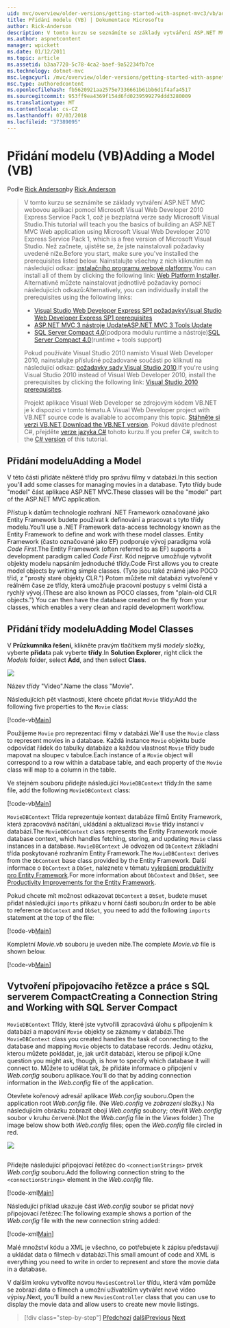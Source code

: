 ```yaml
---
uid: mvc/overview/older-versions/getting-started-with-aspnet-mvc3/vb/adding-a-model
title: Přidání modelu (VB) | Dokumentace Microsoftu
author: Rick-Anderson
description: V tomto kurzu se seznámíte se základy vytváření ASP.NET MVC webovou aplikaci pomocí Microsoft Visual Web Developer 2010 Express Service Pack 1, což je...
ms.author: aspnetcontent
manager: wpickett
ms.date: 01/12/2011
ms.topic: article
ms.assetid: b3aa7720-5c78-4ca2-baef-9a52234fb7ce
ms.technology: dotnet-mvc
msc.legacyurl: /mvc/overview/older-versions/getting-started-with-aspnet-mvc3/vb/adding-a-model
msc.type: authoredcontent
ms.openlocfilehash: fb5620921aa2575e7336661b61bb6d1f4afa4517
ms.sourcegitcommit: 953ff9ea4369f154d6fd0239599279ddd3280009
ms.translationtype: MT
ms.contentlocale: cs-CZ
ms.lasthandoff: 07/03/2018
ms.locfileid: "37389095"
---
```

<a name="adding-a-model-vb"></a><span data-ttu-id="e1356-103">Přidání modelu (VB)</span><span class="sxs-lookup"><span data-stu-id="e1356-103">Adding a Model (VB)</span></span>
====================
<span data-ttu-id="e1356-104">Podle [Rick Anderson](https://github.com/Rick-Anderson)</span><span class="sxs-lookup"><span data-stu-id="e1356-104">by [Rick Anderson](https://github.com/Rick-Anderson)</span></span>

> <span data-ttu-id="e1356-105">V tomto kurzu se seznámíte se základy vytváření ASP.NET MVC webovou aplikaci pomocí Microsoft Visual Web Developer 2010 Express Service Pack 1, což je bezplatná verze sady Microsoft Visual Studio.</span><span class="sxs-lookup"><span data-stu-id="e1356-105">This tutorial will teach you the basics of building an ASP.NET MVC Web application using Microsoft Visual Web Developer 2010 Express Service Pack 1, which is a free version of Microsoft Visual Studio.</span></span> <span data-ttu-id="e1356-106">Než začnete, ujistěte se, že jste nainstalovali požadavky uvedené níže.</span><span class="sxs-lookup"><span data-stu-id="e1356-106">Before you start, make sure you've installed the prerequisites listed below.</span></span> <span data-ttu-id="e1356-107">Nainstalujte všechny z nich kliknutím na následující odkaz: [instalačního programu webové platformy](https://www.microsoft.com/web/gallery/install.aspx?appid=VWD2010SP1Pack).</span><span class="sxs-lookup"><span data-stu-id="e1356-107">You can install all of them by clicking the following link: [Web Platform Installer](https://www.microsoft.com/web/gallery/install.aspx?appid=VWD2010SP1Pack).</span></span> <span data-ttu-id="e1356-108">Alternativně můžete nainstalovat jednotlivě požadavky pomocí následujících odkazů:</span><span class="sxs-lookup"><span data-stu-id="e1356-108">Alternatively, you can individually install the prerequisites using the following links:</span></span>
> 
> - [<span data-ttu-id="e1356-109">Visual Studio Web Developer Express SP1 požadavky</span><span class="sxs-lookup"><span data-stu-id="e1356-109">Visual Studio Web Developer Express SP1 prerequisites</span></span>](https://www.microsoft.com/web/gallery/install.aspx?appid=VWD2010SP1Pack)
> - [<span data-ttu-id="e1356-110">ASP.NET MVC 3 nástroje Update</span><span class="sxs-lookup"><span data-stu-id="e1356-110">ASP.NET MVC 3 Tools Update</span></span>](https://www.microsoft.com/web/gallery/install.aspx?appsxml=&amp;appid=MVC3)
> - <span data-ttu-id="e1356-111">[SQL Server Compact 4.0](https://www.microsoft.com/web/gallery/install.aspx?appid=SQLCE;SQLCEVSTools_4_0)(podpora modulu runtime a nástroje)</span><span class="sxs-lookup"><span data-stu-id="e1356-111">[SQL Server Compact 4.0](https://www.microsoft.com/web/gallery/install.aspx?appid=SQLCE;SQLCEVSTools_4_0)(runtime + tools support)</span></span>
> 
> <span data-ttu-id="e1356-112">Pokud používáte Visual Studio 2010 namísto Visual Web Developer 2010, nainstalujte příslušné požadované součásti po kliknutí na následující odkaz: [požadavky sady Visual Studio 2010](https://www.microsoft.com/web/gallery/install.aspx?appsxml=&amp;appid=VS2010SP1Pack).</span><span class="sxs-lookup"><span data-stu-id="e1356-112">If you're using Visual Studio 2010 instead of Visual Web Developer 2010, install the prerequisites by clicking the following link: [Visual Studio 2010 prerequisites](https://www.microsoft.com/web/gallery/install.aspx?appsxml=&amp;appid=VS2010SP1Pack).</span></span>
> 
> <span data-ttu-id="e1356-113">Projekt aplikace Visual Web Developer se zdrojovým kódem VB.NET je k dispozici v tomto tématu.</span><span class="sxs-lookup"><span data-stu-id="e1356-113">A Visual Web Developer project with VB.NET source code is available to accompany this topic.</span></span> <span data-ttu-id="e1356-114">[Stáhněte si verzi VB.NET](https://code.msdn.microsoft.com/Introduction-to-MVC-3-10d1b098).</span><span class="sxs-lookup"><span data-stu-id="e1356-114">[Download the VB.NET version](https://code.msdn.microsoft.com/Introduction-to-MVC-3-10d1b098).</span></span> <span data-ttu-id="e1356-115">Pokud dáváte přednost C#, přejděte [verze jazyka C#](../cs/adding-a-model.md) tohoto kurzu.</span><span class="sxs-lookup"><span data-stu-id="e1356-115">If you prefer C#, switch to the [C# version](../cs/adding-a-model.md) of this tutorial.</span></span>


## <a name="adding-a-model"></a><span data-ttu-id="e1356-116">Přidání modelu</span><span class="sxs-lookup"><span data-stu-id="e1356-116">Adding a Model</span></span>

<span data-ttu-id="e1356-117">V této části přidáte některé třídy pro správu filmy v databázi.</span><span class="sxs-lookup"><span data-stu-id="e1356-117">In this section you'll add some classes for managing movies in a database.</span></span> <span data-ttu-id="e1356-118">Tyto třídy bude "model" část aplikace ASP.NET MVC.</span><span class="sxs-lookup"><span data-stu-id="e1356-118">These classes will be the "model" part of the ASP.NET MVC application.</span></span>

<span data-ttu-id="e1356-119">Přístup k datům technologie rozhraní .NET Framework označované jako Entity Framework budete používat k definování a pracovat s tyto třídy modelu.</span><span class="sxs-lookup"><span data-stu-id="e1356-119">You'll use a .NET Framework data-access technology known as the Entity Framework to define and work with these model classes.</span></span> <span data-ttu-id="e1356-120">Entity Framework (často označované jako EF) podporuje vývoj paradigma volá *Code First*.</span><span class="sxs-lookup"><span data-stu-id="e1356-120">The Entity Framework (often referred to as EF) supports a development paradigm called *Code First*.</span></span> <span data-ttu-id="e1356-121">Kód nejprve umožňuje vytvořit objekty modelu napsáním jednoduché třídy.</span><span class="sxs-lookup"><span data-stu-id="e1356-121">Code First allows you to create model objects by writing simple classes.</span></span> <span data-ttu-id="e1356-122">(Tyto jsou také známé jako POCO tříd, z "prostý staré objekty CLR.") Potom můžete mít databázi vytvořené v reálném čase ze třídy, která umožňuje pracovní postupy s velmi čistá a rychlý vývoj.</span><span class="sxs-lookup"><span data-stu-id="e1356-122">(These are also known as POCO classes, from "plain-old CLR objects.") You can then have the database created on the fly from your classes, which enables a very clean and rapid development workflow.</span></span>

## <a name="adding-model-classes"></a><span data-ttu-id="e1356-123">Přidání třídy modelu</span><span class="sxs-lookup"><span data-stu-id="e1356-123">Adding Model Classes</span></span>

<span data-ttu-id="e1356-124">V **Průzkumníka řešení**, klikněte pravým tlačítkem myši *modely* složky, vyberte **přidat**a pak vyberte **třídy**.</span><span class="sxs-lookup"><span data-stu-id="e1356-124">In **Solution Explorer**, right click the *Models* folder, select **Add**, and then select **Class**.</span></span>

![](adding-a-model/_static/image1.png)

<span data-ttu-id="e1356-125">Název třídy "Video".</span><span class="sxs-lookup"><span data-stu-id="e1356-125">Name the class "Movie".</span></span>

<span data-ttu-id="e1356-126">Následujících pět vlastnosti, které chcete přidat `Movie` třídy:</span><span class="sxs-lookup"><span data-stu-id="e1356-126">Add the following five properties to the `Movie` class:</span></span>

[!code-vb[Main](adding-a-model/samples/sample1.vb)]

<span data-ttu-id="e1356-127">Použijeme `Movie` pro reprezentaci filmy v databázi.</span><span class="sxs-lookup"><span data-stu-id="e1356-127">We'll use the `Movie` class to represent movies in a database.</span></span> <span data-ttu-id="e1356-128">Každá instance `Movie` objektu bude odpovídat řádek do tabulky databáze a každou vlastnost `Movie` třídy bude mapovat na sloupec v tabulce.</span><span class="sxs-lookup"><span data-stu-id="e1356-128">Each instance of a `Movie` object will correspond to a row within a database table, and each property of the `Movie` class will map to a column in the table.</span></span>

<span data-ttu-id="e1356-129">Ve stejném souboru přidejte následující `MovieDBContext` třídy:</span><span class="sxs-lookup"><span data-stu-id="e1356-129">In the same file, add the following `MovieDBContext` class:</span></span>

[!code-vb[Main](adding-a-model/samples/sample2.vb)]

<span data-ttu-id="e1356-130">`MovieDBContext` Třída reprezentuje kontext databáze filmů Entity Framework, která zpracovává načítání, ukládání a aktualizaci `Movie` třídy instancí v databázi.</span><span class="sxs-lookup"><span data-stu-id="e1356-130">The `MovieDBContext` class represents the Entity Framework movie database context, which handles fetching, storing, and updating `Movie` class instances in a database.</span></span> <span data-ttu-id="e1356-131">`MovieDBContext` Je odvozen od `DbContext` základní třída poskytované rozhraním Entity Framework.</span><span class="sxs-lookup"><span data-stu-id="e1356-131">The `MovieDBContext` derives from the `DbContext` base class provided by the Entity Framework.</span></span> <span data-ttu-id="e1356-132">Další informace o `DbContext` a `DbSet`, naleznete v tématu [vylepšení produktivity pro Entity Framework](https://blogs.msdn.com/b/efdesign/archive/2010/06/21/productivity-improvements-for-the-entity-framework.aspx?wa=wsignin1.0).</span><span class="sxs-lookup"><span data-stu-id="e1356-132">For more information about `DbContext` and `DbSet`, see [Productivity Improvements for the Entity Framework](https://blogs.msdn.com/b/efdesign/archive/2010/06/21/productivity-improvements-for-the-entity-framework.aspx?wa=wsignin1.0).</span></span>

<span data-ttu-id="e1356-133">Pokud chcete mít možnost odkazovat `DbContext` a `DbSet`, budete muset přidat následující `imports` příkazu v horní části souboru:</span><span class="sxs-lookup"><span data-stu-id="e1356-133">In order to be able to reference `DbContext` and `DbSet`, you need to add the following `imports` statement at the top of the file:</span></span>

[!code-vb[Main](adding-a-model/samples/sample3.vb)]

<span data-ttu-id="e1356-134">Kompletní *Movie.vb* souboru je uveden níže.</span><span class="sxs-lookup"><span data-stu-id="e1356-134">The complete *Movie.vb* file is shown below.</span></span>

[!code-vb[Main](adding-a-model/samples/sample4.vb)]

## <a name="creating-a-connection-string-and-working-with-sql-server-compact"></a><span data-ttu-id="e1356-135">Vytvoření připojovacího řetězce a práce s SQL serverem Compact</span><span class="sxs-lookup"><span data-stu-id="e1356-135">Creating a Connection String and Working with SQL Server Compact</span></span>

<span data-ttu-id="e1356-136">`MovieDBContext` Třídy, které jste vytvořili zpracovává úlohu s připojením k databázi a mapování `Movie` objekty se záznamy v databázi.</span><span class="sxs-lookup"><span data-stu-id="e1356-136">The `MovieDBContext` class you created handles the task of connecting to the database and mapping `Movie` objects to database records.</span></span> <span data-ttu-id="e1356-137">Jednu otázku, kterou můžete pokládat, je, jak určit databázi, kterou se připojí k.</span><span class="sxs-lookup"><span data-stu-id="e1356-137">One question you might ask, though, is how to specify which database it will connect to.</span></span> <span data-ttu-id="e1356-138">Můžete to udělat tak, že přidáte informace o připojení v *Web.config* souboru aplikace.</span><span class="sxs-lookup"><span data-stu-id="e1356-138">You'll do that by adding connection information in the *Web.config* file of the application.</span></span>

<span data-ttu-id="e1356-139">Otevřete kořenový adresář aplikace *Web.config* souboru.</span><span class="sxs-lookup"><span data-stu-id="e1356-139">Open the application root *Web.config* file.</span></span> <span data-ttu-id="e1356-140">(Ne *Web.config* ve *zobrazení* složky.) Na následujícím obrázku zobrazit obojí *Web.config* soubory; otevřít *Web.config* soubor v kruhu červeně.</span><span class="sxs-lookup"><span data-stu-id="e1356-140">(Not the *Web.config* file in the *Views* folder.) The image below show both *Web.config* files; open the *Web.config* file circled in red.</span></span>

![](adding-a-model/_static/image2.png)

## 

<span data-ttu-id="e1356-141">Přidejte následující připojovací řetězec do `<connectionStrings>` prvek *Web.config* souboru.</span><span class="sxs-lookup"><span data-stu-id="e1356-141">Add the following connection string to the `<connectionStrings>` element in the *Web.config* file.</span></span>

[!code-xml[Main](adding-a-model/samples/sample5.xml)]

<span data-ttu-id="e1356-142">Následující příklad ukazuje část *Web.config* soubor se přidat nový připojovací řetězec:</span><span class="sxs-lookup"><span data-stu-id="e1356-142">The following example shows a portion of the *Web.config* file with the new connection string added:</span></span>

[!code-xml[Main](adding-a-model/samples/sample6.xml)]

<span data-ttu-id="e1356-143">Malé množství kódu a XML je všechno, co potřebujete k zápisu představují a ukládat data o filmech v databázi.</span><span class="sxs-lookup"><span data-stu-id="e1356-143">This small amount of code and XML is everything you need to write in order to represent and store the movie data in a database.</span></span>

<span data-ttu-id="e1356-144">V dalším kroku vytvoříte novou `MoviesController` třídu, která vám pomůže se zobrazí data o filmech a umožní uživatelům vytvářet nové video výpisy.</span><span class="sxs-lookup"><span data-stu-id="e1356-144">Next, you'll build a new `MoviesController` class that you can use to display the movie data and allow users to create new movie listings.</span></span>

> [!div class="step-by-step"]
> <span data-ttu-id="e1356-145">[Předchozí](adding-a-view.md)
> [další](accessing-your-models-data-from-a-controller.md)</span><span class="sxs-lookup"><span data-stu-id="e1356-145">[Previous](adding-a-view.md)
[Next](accessing-your-models-data-from-a-controller.md)</span></span>
